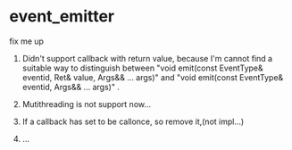 # event_emitter
fix me up
1) Didn't support callback with return value, because I'm cannot find a suitable way to 
distinguish between "void emit(const EventType& eventid, Ret& value, Args&& ... args)" 
and "void emit(const EventType& eventid, Args&& ... args)" .

2) Mutithreading is not support now...

3) If a callback has set to be callonce, so remove it,(not impl...)

4) ...